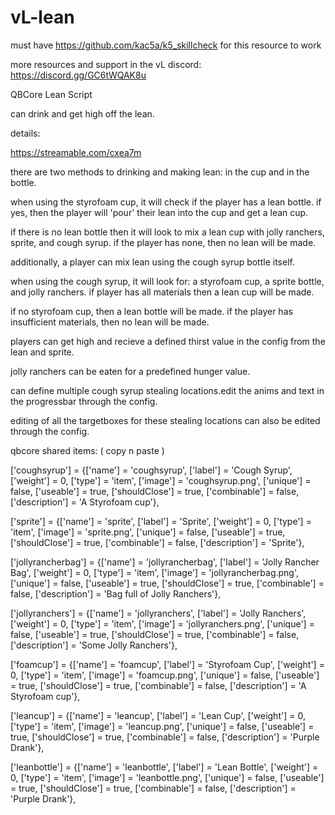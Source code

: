 # vL-lean

must have https://github.com/kac5a/k5_skillcheck for this resource to work

more resources and support in the vL discord: https://discord.gg/GC6tWQAK8u

QBCore Lean Script

can drink and get high off the lean. 

details:

https://streamable.com/cxea7m 

there are two methods to drinking and making lean: in the cup and in the bottle.

when using the styrofoam cup, it will check if the player has a lean bottle. if yes, then the player will 'pour' their lean into the cup and get a lean cup.

if there is no lean bottle then it will look to mix a lean cup with jolly ranchers, sprite, and cough syrup. if the player has none, then no lean will be made.

additionally, a player can mix lean using the cough syrup bottle itself. 

when using the cough syrup, it will look for: a styrofoam cup, a sprite bottle, and jolly ranchers. if player has all materials then a lean cup will be made.

if no styrofoam cup, then a lean bottle will be made. if the player has insufficient materials, then no lean will be made.

players can get high and recieve a defined thirst value in the config from the lean and sprite. 

jolly ranchers can be eaten for a predefined hunger value.

can define multiple cough syrup stealing locations.edit the anims and text in the progressbar through the config.

editing of all the targetboxes for these stealing locations can also be edited through the config. 


qbcore shared items: ( copy n paste )

['coughsyrup'] = {['name'] = 'coughsyrup', ['label'] = 'Cough Syrup', ['weight'] = 0,  ['type'] = 'item', ['image'] = 'coughsyrup.png', ['unique'] = false, ['useable'] = true, ['shouldClose'] = true, ['combinable'] = false, ['description'] = 'A Styrofoam cup'},

['sprite'] = {['name'] = 'sprite', ['label'] = 'Sprite', ['weight'] = 0,  ['type'] = 'item', ['image'] = 'sprite.png', ['unique'] = false, ['useable'] = true, ['shouldClose'] = true, ['combinable'] = false,  ['description'] = 'Sprite'},

['jollyrancherbag'] = {['name'] = 'jollyrancherbag', ['label'] = 'Jolly Rancher Bag', ['weight'] = 0,  ['type'] = 'item', ['image'] = 'jollyrancherbag.png', ['unique'] = false, ['useable'] = true, ['shouldClose'] = true, ['combinable'] = false, ['description'] = 'Bag full of Jolly Ranchers'},

['jollyranchers'] = {['name'] = 'jollyranchers', ['label'] = 'Jolly Ranchers', ['weight'] = 0,  ['type'] = 'item', ['image'] = 'jollyranchers.png', ['unique'] = false, ['useable'] = true, ['shouldClose'] = true, ['combinable'] = false, ['description'] = 'Some Jolly Ranchers'},

['foamcup'] = {['name'] = 'foamcup', ['label'] = 'Styrofoam Cup', ['weight'] = 0,  ['type'] = 'item', ['image'] = 'foamcup.png', ['unique'] = false, ['useable'] = true, ['shouldClose'] = true, ['combinable'] = false, ['description'] = 'A Styrofoam cup'},

['leancup'] = {['name'] = 'leancup', ['label'] = 'Lean Cup', ['weight'] = 0,  ['type'] = 'item', ['image'] = 'leancup.png', ['unique'] = false, ['useable'] = true, ['shouldClose'] = true, ['combinable'] = false,  ['description'] = 'Purple Drank'},

['leanbottle'] = {['name'] = 'leanbottle', ['label'] = 'Lean Bottle', ['weight'] = 0,  ['type'] = 'item', ['image'] = 'leanbottle.png', ['unique'] = false, ['useable'] = true, ['shouldClose'] = true, ['combinable'] = false,  ['description'] = 'Purple Drank'},






